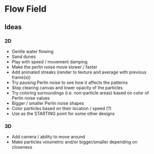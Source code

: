 # Flow Field

## Ideas

### 2D
- Gentle water flowing
- Sand dunes
- Play with speed / movement damping
- Make the perlin noise move slower / faster
- Add animated streaks (render to texture and average with previous frame(s))
- Try pausing Perlin noise to see how it affects the patterns
- Stop clearing canvas and lower opacity of the particles
- Try coloring surroundings (i.e. non-particle areas) based on color of Perlin noise values
- Bigger / smaller Perlin noise shapes
- Color particles based on their location / speed (?)
- Use as the STARTING point for some other designs

### 3D
- Add camera / ability to move around
- Make particles volumetric and/or bigger/smaller depending on closeness